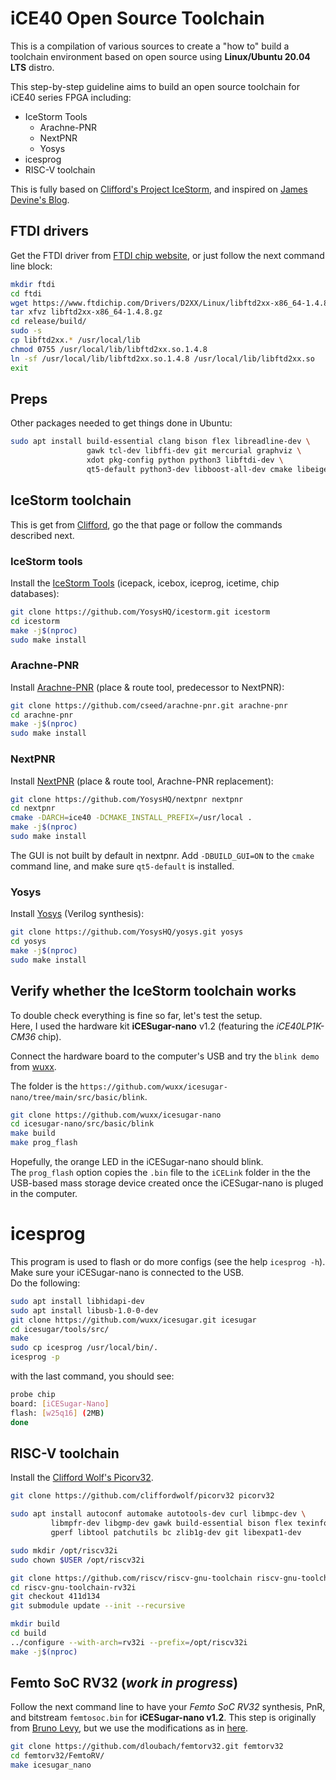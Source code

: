 # iCE40 Open Source Toolchain
This is a compilation of various sources to create a "how to" build a toolchain environment based on open source using **Linux/Ubuntu 20.04 LTS** distro.

This step-by-step guideline aims to build an open source toolchain for iCE40 series FPGA including:
- IceStorm Tools
   - Arachne-PNR
   - NextPNR
   - Yosys
- icesprog
- RISC-V toolchain 

This is fully based on [Clifford's Project IceStorm](http://www.clifford.at/icestorm/), and inspired on [James Devine's Blog](https://pingu98.wordpress.com/2019/04/08/how-to-build-your-own-cpu-from-scratch-inside-an-fpga/).


## FTDI drivers
Get the FTDI driver from [FTDI chip website](https://ftdichip.com/drivers/d2xx-drivers/), or just follow the next command line block:

```bash
mkdir ftdi
cd ftdi
wget https://www.ftdichip.com/Drivers/D2XX/Linux/libftd2xx-x86_64-1.4.8.gz
tar xfvz libftd2xx-x86_64-1.4.8.gz
cd release/build/
sudo -s 
cp libftd2xx.* /usr/local/lib
chmod 0755 /usr/local/lib/libftd2xx.so.1.4.8
ln -sf /usr/local/lib/libftd2xx.so.1.4.8 /usr/local/lib/libftd2xx.so
exit
```


## Preps
Other packages needed to get things done in Ubuntu:
```bash
sudo apt install build-essential clang bison flex libreadline-dev \
                 gawk tcl-dev libffi-dev git mercurial graphviz \
                 xdot pkg-config python python3 libftdi-dev \
                 qt5-default python3-dev libboost-all-dev cmake libeigen3-dev
```


## IceStorm toolchain
This is get from [Clifford](http://www.clifford.at/icestorm/), go the that page or follow the commands described next.


### IceStorm tools
Install the [IceStorm Tools](https://github.com/YosysHQ/icestorm) (icepack, icebox, iceprog, icetime, chip databases):

```bash
git clone https://github.com/YosysHQ/icestorm.git icestorm
cd icestorm
make -j$(nproc)
sudo make install
```

### Arachne-PNR
Install [Arachne-PNR](https://github.com/cseed/arachne-pnr) (place & route tool, predecessor to NextPNR):

```bash
git clone https://github.com/cseed/arachne-pnr.git arachne-pnr
cd arachne-pnr
make -j$(nproc)
sudo make install
```

### NextPNR
Install [NextPNR](https://github.com/YosysHQ/nextpnr) (place & route tool, Arachne-PNR replacement):

```bash
git clone https://github.com/YosysHQ/nextpnr nextpnr
cd nextpnr
cmake -DARCH=ice40 -DCMAKE_INSTALL_PREFIX=/usr/local .
make -j$(nproc)
sudo make install
```
The GUI is not built by default in nextpnr. Add `-DBUILD_GUI=ON` to the `cmake` command line, and make sure `qt5-default` is installed.


### Yosys
Install [Yosys](http://bygone.clairexen.net/yosys/) (Verilog synthesis):

```bash
git clone https://github.com/YosysHQ/yosys.git yosys
cd yosys
make -j$(nproc)
sudo make install
```

## Verify whether the IceStorm toolchain works
To double check everything is fine so far, let's test the setup.  
Here, I used the hardware kit **iCESugar-nano** v1.2 (featuring the *iCE40LP1K-CM36* chip).

Connect the hardware board to the computer's USB and try the `blink demo` from [wuxx](https://github.com/wuxx/icesugar-nano).

The folder is the `https://github.com/wuxx/icesugar-nano/tree/main/src/basic/blink`.

```bash
git clone https://github.com/wuxx/icesugar-nano
cd icesugar-nano/src/basic/blink
make build
make prog_flash
```
Hopefully, the orange LED in the iCESugar-nano should blink.  
The `prog_flash` option copies the `.bin` file to the `iCELink` folder in the the USB-based mass storage device created once the iCESugar-nano is pluged in the computer.


# icesprog
This program is used to flash or do more configs (see the help `icesprog -h`).  
Make sure your iCESugar-nano is connected to the USB.  
Do the following:

```bash
sudo apt install libhidapi-dev
sudo apt install libusb-1.0-0-dev
git clone https://github.com/wuxx/icesugar.git icesugar
cd icesugar/tools/src/
make
sudo cp icesprog /usr/local/bin/.
icesprog -p 
```

with the last command, you should see:
```bash
probe chip
board: [iCESugar-Nano]
flash: [w25q16] (2MB)
done
```


## RISC-V toolchain
Install the [Clifford Wolf's Picorv32](https://github.com/cliffordwolf/picorv32).

```bash
git clone https://github.com/cliffordwolf/picorv32 picorv32

sudo apt install autoconf automake autotools-dev curl libmpc-dev \
         libmpfr-dev libgmp-dev gawk build-essential bison flex texinfo \
         gperf libtool patchutils bc zlib1g-dev git libexpat1-dev

sudo mkdir /opt/riscv32i
sudo chown $USER /opt/riscv32i

git clone https://github.com/riscv/riscv-gnu-toolchain riscv-gnu-toolchain-rv32i
cd riscv-gnu-toolchain-rv32i
git checkout 411d134
git submodule update --init --recursive

mkdir build
cd build
../configure --with-arch=rv32i --prefix=/opt/riscv32i
make -j$(nproc)
```

## Femto SoC RV32 (*work in progress*)
Follow the next command line to have your *Femto SoC RV32* synthesis, PnR, and bitstream `femtosoc.bin` for **iCESugar-nano v1.2**. This step is originally from [Bruno Levy](https://github.com/BrunoLevy/learn-fpga), but we use the modifications as in [here](https://github.com/dloubach/femtorv32.git).

```bash
git clone https://github.com/dloubach/femtorv32.git femtorv32
cd femtorv32/FemtoRV/
make icesugar_nano
